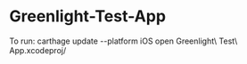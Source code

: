 # Greenlight-Test-App
To run:
 carthage update --platform iOS
 open Greenlight\ Test\ App.xcodeproj/

